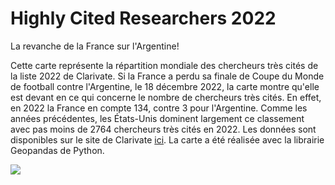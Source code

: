 # Highly Cited Researchers 2022

<p>La revanche de la France sur l'Argentine!</p>

<p>Cette carte représente la répartition mondiale des chercheurs très cités de la liste 2022 de Clarivate. Si la France a perdu sa finale de Coupe du Monde de football contre l'Argentine, le 18 décembre 2022, la carte montre qu'elle est devant en ce qui concerne le nombre de chercheurs très cités. En effet, en 2022 la France en compte 134, contre 3 pour l'Argentine. Comme les années précédentes, les États-Unis dominent largement ce classement avec pas moins de 2764 chercheurs très cités en 2022. Les données sont disponibles sur le site de Clarivate <a href="https://clarivate.com/highly-cited-researchers/" target="_blank">ici</a>. La carte a été réalisée avec la librairie Geopandas de Python.</p>

<img src="testmap.png" />
